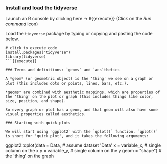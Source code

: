 ### Install and load the tidyverse

Launch an R console by clicking here -> `R`{{execute}} (Click on the *Run command* icon)

Load the `tidyverse` package by typing or copying and pasting the code below.

```
# click to execute code
install.packages("tidyverse")
library(tidyverse)
```{{execute}}

### Terms and definitions: `geoms` and `aes`thetics

A *geom* (or geometric object) is the 'thing' we see on a graph or plot (this includes dots or points, lines, bars, etc.).

*geoms* are combined with aesthetic mappings, which are properties of the 'thing' on the plot or graph (this includes things like color, size, position, and shape).

So every graph or plot has a geom, and that geom will also have some visual properties called aesthetics.

### Starting with quick plots

We will start using `ggplot2` with the `qplot()` function. `qplot()` is short for 'quick plot', and it takes the following arguments: 

```
ggplot2::qplot(data = Data, # assume dataset 'Data'
               x = variable_x, # single column on the x
               y = variable_y, # single column on the y
               geom = "shape") # the 'thing' on the graph
```
